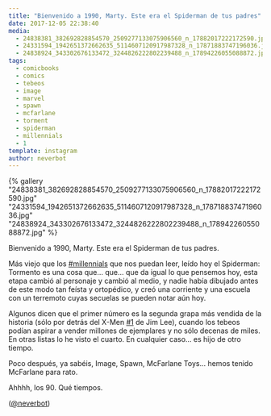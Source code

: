 ```yaml
---
title: "Bienvenido a 1990, Marty. Este era el Spiderman de tus padres"
date: 2017-12-05 22:38:40
media: 
  - 24838381_382692828854570_2509277133075906560_n_17882017222172590.jpg
  - 24331594_1942651372662635_5114607120917987328_n_17871883747196036.jpg
  - 24838924_343302676133472_3244826222802239488_n_17894226055088872.jpg
tags: 
  - comicbooks
  - comics
  - tebeos
  - image
  - marvel
  - spawn
  - mcfarlane
  - torment
  - spiderman
  - millennials
  - 1
template: instagram
author: neverbot
---
```


{% gallery "24838381_382692828854570_2509277133075906560_n_17882017222172590.jpg" "24331594_1942651372662635_5114607120917987328_n_17871883747196036.jpg" "24838924_343302676133472_3244826222802239488_n_17894226055088872.jpg" %}

Bienvenido a 1990, Marty. Este era el Spiderman de tus padres.

Más viejo que los [#millennials](/tags/millennials) que nos puedan leer, leído hoy el Spiderman: Tormento es una cosa que... que... que da igual lo que pensemos hoy, esta etapa cambió al personaje y cambió al medio, y nadie había dibujado antes de este modo tan feísta y ortopédico, y creó una corriente y una escuela con un terremoto cuyas secuelas se pueden notar aún hoy.

Algunos dicen que el primer número es la segunda grapa más vendida de la historia (sólo por detrás del X-Men [#1](/tags/1) de Jim Lee), cuando los tebeos podían aspirar a vender millones de ejemplares y no sólo decenas de miles. En otras listas lo he visto el cuarto. En cualquier caso... es hijo de otro tiempo.

Poco después, ya sabéis, Image, Spawn, McFarlane Toys... hemos tenido McFarlane para rato.

Ahhhh, los 90. Qué tiempos.

([@neverbot](https://instagram.com/neverbot))
